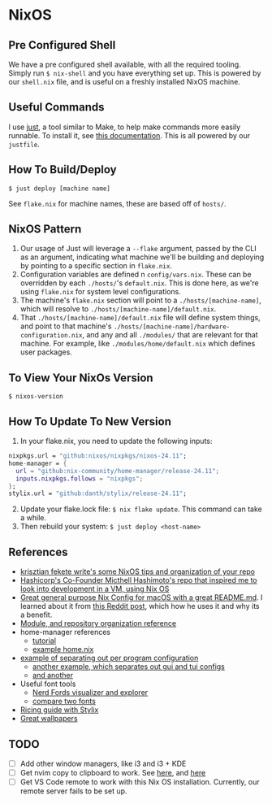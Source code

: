 # NixOS

## Pre Configured Shell

We have a pre configured shell available, with all the required tooling. Simply run `$ nix-shell` and you have everything set up. This is powered by our `shell.nix` file, and is useful on a freshly installed NixOS machine.

## Useful Commands

I use [just](https://github.com/casey/just), a tool similar to Make, to help make commands more easily runnable. To install it, see [this documentation](https://github.com/casey/just?tab=readme-ov-file#packages). This is all powered by our `justfile`.

## How To Build/Deploy

`$ just deploy [machine name]`

See `flake.nix` for machine names, these are based off of `hosts/`.

## NixOS Pattern

1. Our usage of Just will leverage a `--flake` argument, passed by the CLI as an argument, indicating what machine we'll be building and deploying by pointing to a specific section in `flake.nix`.
2. Configuration variables are defined n `config/vars.nix`. These can be overridden by each `./hosts/`'s `default.nix`. This is done here, as we're using `flake.nix` for system level configurations.
3. The machine's `flake.nix` section will point to a `./hosts/[machine-name]`, which will resolve to `./hosts/[machine-name]/default.nix`.
4. That `./hosts/[machine-name]/default.nix` file will define system things, and point to that machine's `./hosts/[machine-name]/hardware-configuration.nix`, and any and all `./modules/` that are relevant for that machine. For example, like `./modules/home/default.nix` which defines user packages.

## To View Your NixOs Version

`$ nixos-version`

## How To Update To New Version

1. In your flake.nix, you need to update the following inputs:

```nix
nixpkgs.url = "github:nixos/nixpkgs/nixos-24.11";
home-manager = {
  url = "github:nix-community/home-manager/release-24.11";
  inputs.nixpkgs.follows = "nixpkgs";
};
stylix.url = "github:danth/stylix/release-24.11";
```
2. Update your flake.lock file: `$ nix flake update`. This command can take a while.
3. Then rebuild your system: `$ just deploy <host-name>`

## References

- [krisztian fekete write's some NixOS tips and organization of your repo](https://krisztianfekete.org/nine-months-of-nixos/)
- [Hashicorp's Co-Founder Micthell Hashimoto's repo that inspired me to look into development in a VM, using Nix OS](https://github.com/mitchellh/nixos-config?tab=readme-ov-file#how-i-work)
- [Great general purpose Nix Config for macOS with a great README.md](https://github.com/dustinlyons/nixos-config?tab=readme-ov-file#nixos-components). I learned about it from [this Reddit post](https://www.reddit.com/r/Nix/comments/1cv1vq8/why_would_someone_install_nix_on_a_mac_os/l4mus6n/), which how he uses it and why its a benefit.
- [Module, and repository organization reference](https://github.com/Fryuni/config-files)
- home-manager references
  - [tutorial](http://ghedam.at/24353/tutorial-getting-started-with-home-manager-for-nix)
  - [example home.nix](https://github.com/bobvanderlinden/nix-home/blob/master/home.nix)
- [example of separating out per program configuration](https://github.com/hans-chrstn/.dotfiles/tree/main/home/common/programs)
  - [another example, which separates out gui and tui configs](https://github.com/GaetanLepage/nix-config/tree/master/home/modules)
  - [and another](https://github.com/AlexNabokikh/nix-config/tree/master/files/configs/nvim)
- Useful font tools
  - [Nerd Fords visualizer and explorer](https://www.nerdfonts.com/)
  - [compare two fonts](https://www.pairandcompare.net/)
- [Ricing guide with Stylix](https://journix.dev/posts/ricing-linux-has-never-been-easier-nixos-and-stylix/)
- [Great wallpapers](https://github.com/dharmx/walls/tree/main)

## TODO

- [ ] Add other window managers, like i3 and i3 + KDE
- [ ] Get nvim copy to clipboard to work. See [here](https://discourse.nixos.org/t/how-to-support-clipboard-for-neovim/9534/3), and [here](https://www.reddit.com/r/neovim/comments/3fricd/easiest_way_to_copy_from_neovim_to_system/)
- [ ] Get VS Code remote to work with this Nix OS installation. Currently, our remote server fails to be set up.
